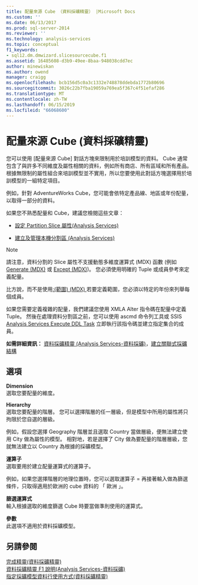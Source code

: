 ```yaml
---
title: 配量來源 Cube （資料採礦精靈） |Microsoft Docs
ms.custom: ''
ms.date: 06/13/2017
ms.prod: sql-server-2014
ms.reviewer: ''
ms.technology: analysis-services
ms.topic: conceptual
f1_keywords:
- sql12.dm.dmwizard.slicesourcecube.f1
ms.assetid: 16485608-d3b9-49ee-8baa-948038cdd7ec
author: minewiskan
ms.author: owend
manager: craigg
ms.openlocfilehash: bcb156d5c0a3c1332e748878ddebda1772b80696
ms.sourcegitcommit: 3026c22b7fba19059a769ea5f367c4f51efaf286
ms.translationtype: MT
ms.contentlocale: zh-TW
ms.lasthandoff: 06/15/2019
ms.locfileid: "66068600"
---
```

# <a name="slice-source-cube-data-mining-wizard"></a>配量來源 Cube (資料採礦精靈)
   您可以使用 [配量來源 Cube] 對話方塊來限制用於培訓模型的資料。 Cube 通常包含了與許多不同維度及屬性相關的資料，例如所有商店、所有區域和所有產品。 根據無限制的屬性組合來培訓模型並不實用，所以您要使用此對話方塊選擇用於培訓模型的一組特定項目。  
  
 例如，針對 AdventureWorks Cube，您可能會依特定產品線、地區或年份配量，以取得一部分的資料。  
  
 如果您不熟悉配量和 Cube，建議您檢閱這些文章：  
  
-   [設定 Partition Slice 屬性&#40;Analysis Services&#41;](multidimensional-models/set-the-partition-slice-property-analysis-services.md)  
  
-   [建立及管理本機分割區 &#40;Analysis Services&#41;](multidimensional-models/create-and-manage-a-local-partition-analysis-services.md)  
  
> [!NOTE]  
>  請注意，資料分割的 Slice 屬性不支援動態多維度運算式 (MDX) 函數 (例如 [Generate &#40;MDX&#41;](/sql/mdx/generate-mdx) 或 [Except &#40;MDX&#41;](/sql/mdx/except-mdx-function))。 您必須使用明確的 Tuple 或成員參考來定義配量。  
>   
>  比方說，而不是使用[:&#40;範圍&#41; &#40;MDX&#41; ](/sql/mdx/range-mdx)若要定義範圍，您必須以特定的年份來列舉每個成員。  
>   
>  如果您需要定義複雜的配量，我們建議您使用 XMLA Alter 指令碼在配量中定義 Tuple。 然後在處理資料分割區之前，您可以使用 ascmd 命令列工具或 SSIS [Analysis Services Execute DDL Task](../integration-services/control-flow/analysis-services-execute-ddl-task.md) 立即執行該指令碼並建立指定集合的成員。  
  
 **如需詳細資訊：** [資料採礦精靈 &#40;Analysis Services-資料採礦&#41;](data-mining/data-mining-wizard-analysis-services-data-mining.md)，[建立關聯式採礦結構](data-mining/create-a-relational-mining-structure.md)  
  
## <a name="options"></a>選項  
 **Dimension**  
 選取您要配量的維度。  
  
 **Hierarchy**  
 選取您要配量的階層。 您可以選擇階層的任一層級，但是模型中所用的屬性將只拘限於您自選的層級。  
  
 例如，假設您選擇 Geography 階層並且選取 Country 當做層級，便無法建立使用 City 做為屬性的模型。 相對地，若是選擇了 City 做為要配量的階層層級，您就無法建立以 Country 為根據的採礦模型。  
  
 **運算子**  
 選取要用於建立配量運算式的運算子。  
  
 例如，如果您選擇階層的地理位置時，您可以選取運算子 = 再接著輸入做為篩選條件，只取得適用於歐洲的 cube 資料的 「 歐洲 」。  
  
 **篩選運算式**  
 輸入根據選取的維度篩選 Cube 時要當做準則使用的運算式。  
  
 **參數**  
 此選項不適用於資料採礦模型。  
  
## <a name="see-also"></a>另請參閱  
 [完成精靈&#40;資料採礦精靈&#41;](completing-the-wizard-data-mining-wizard.md)   
 [資料採礦精靈 F1 說明&#40;Analysis Services-資料採礦&#41;](data-mining-wizard-f1-help-analysis-services-data-mining.md)   
 [指定採礦模型資料行使用方式&#40;資料採礦精靈&#41;](specify-mining-model-column-usage-data-mining-wizard.md)  
  
  
